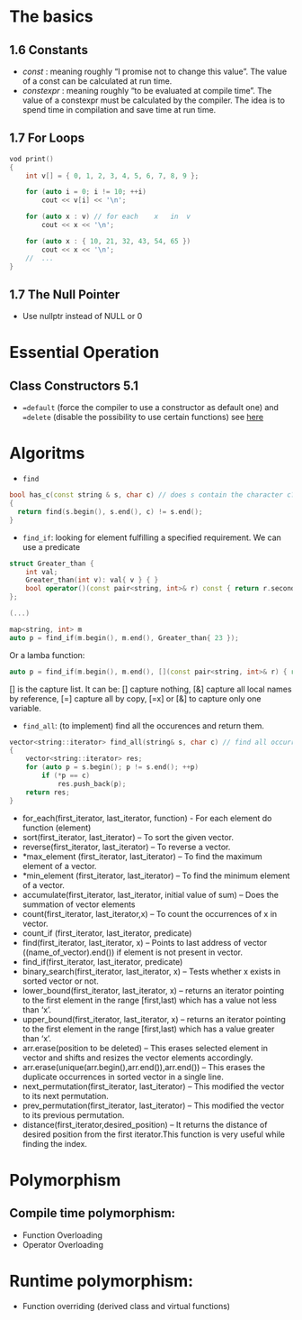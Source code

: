 # The basics

## 1.6	Constants
- *const* :	meaning	roughly	“I	promise	not	to	change	this	value”. The	value	of	a	 const 	can	be	calculated
at	run	time.
- *constexpr* :	meaning	roughly	“to	be	evaluated	at	compile	time”. The value	of	a	 constexpr 	must	be	calculated
by	the	compiler. The idea is to spend time in compilation and save time at run time.

## 1.7 For Loops
```c++
vod print()
{
    int v[] = { 0, 1, 2, 3, 4, 5, 6, 7, 8, 9 };

    for (auto i = 0; i != 10; ++i)
        cout << v[i] << '\n';

    for (auto x : v) //	for	each	x	in	v
        cout << x << '\n';

    for (auto x : { 10, 21, 32, 43, 54, 65 })
        cout << x << '\n';
    //	...
}
```

## 1.7 The Null Pointer
- Use nullptr instead of NULL or 0

# Essential Operation

## Class Constructors 5.1

- `=default`  (force the compiler to use a constructor as default one) and `=delete` (disable the possibility to use certain functions) see [here](https://www.bogotobogo.com/cplusplus/C11/C11_default_delete_specifier.php) 

# Algoritms

- `find`
```c++
bool has_c(const string & s, char c) //	does s contain the character c?
{
  return find(s.begin(), s.end(), c) != s.end();
}
```   
   
- `find_if`: looking for element fulfilling a specified requirement. We can use a predicate
```c++
struct Greater_than {
    int val;
    Greater_than(int v): val{ v } { }
    bool operator()(const pair<string, int>& r) const { return r.second > val; }
};

(...)

map<string, int> m
auto p = find_if(m.begin(), m.end(), Greater_than{ 23 });
```
Or a lamba function:
```c++
auto p = find_if(m.begin(), m.end(), [](const pair<string, int>& r) { return r.second > 23; });
```
[] is the capture list. It can be: [] capture nothing, [&] capture all local names by reference, [=] capture all by copy, [=x] or [&] to capture only one variable.


- `find_all`: (to implement) find all the occurences and return them.

```c++
vector<string::iterator> find_all(string& s, char c) //	find all occurrences of c in s
{
    vector<string::iterator> res;
    for (auto p = s.begin(); p != s.end(); ++p)
        if (*p == c)
            res.push_back(p);
    return res;
}
```

- for_each(first_iterator, last_iterator, function) - For each element do function (element)
- sort(first_iterator, last_iterator) – To sort the given vector.
- reverse(first_iterator, last_iterator) – To reverse a vector.
- *max_element (first_iterator, last_iterator) – To find the maximum element of a vector.
- *min_element (first_iterator, last_iterator) – To find the minimum element of a vector.
- accumulate(first_iterator, last_iterator, initial value of sum) – Does the summation of vector elements
- count(first_iterator, last_iterator,x) – To count the occurrences of x in vector.
- count_if (first_iterator, last_iterator, predicate)
- find(first_iterator, last_iterator, x) – Points to last address of vector ((name_of_vector).end()) if element is not present in vector.
- find_if(first_iterator, last_iterator, predicate)
- binary_search(first_iterator, last_iterator, x) – Tests whether x exists in sorted vector or not.
- lower_bound(first_iterator, last_iterator, x) – returns an iterator pointing to the first element in the range [first,last) which has a value not less than ‘x’.
- upper_bound(first_iterator, last_iterator, x) – returns an iterator pointing to the first element in the range [first,last) which has a value greater than ‘x’.
- arr.erase(position to be deleted) – This erases selected element in vector and shifts and resizes the vector elements accordingly.
- arr.erase(unique(arr.begin(),arr.end()),arr.end()) – This erases the duplicate occurrences in sorted vector in a single line.
- next_permutation(first_iterator, last_iterator) – This modified the vector to its next permutation.
- prev_permutation(first_iterator, last_iterator) – This modified the vector to its previous permutation.
- distance(first_iterator,desired_position) – It returns the distance of desired position from the first iterator.This function is very useful while finding the index.


# Polymorphism

## Compile time polymorphism:

- Function Overloading
- Operator Overloading

# Runtime polymorphism: 
- Function overriding (derived class and virtual functions)
